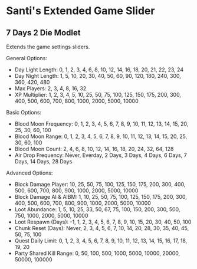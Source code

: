 # Santi's Extended Game Slider

## 7 Days 2 Die Modlet

Extends the game settings sliders.

General Options:
- Day Light Length: 0, 1, 2, 3, 4, 6, 8, 10, 12, 14, 16, 18, 20, 21, 22, 23, 24
- Day Night Length: 1, 5, 10, 20, 30, 40, 50, 60, 90, 120, 180, 240, 300, 360, 420, 480
- Max Players: 2, 3, 4, 8, 16, 32
- XP Multiplier: 1, 2, 3, 4, 5, 10, 25, 50, 75, 100, 125, 150, 175, 200, 300, 400, 500, 600, 700, 800, 1000, 2000, 5000, 10000

Basic Options:
- Blood Moon Frequency: 0, 1, 2, 3, 4, 5, 6, 7, 8, 9, 10, 11, 12, 13, 14, 15, 20, 25, 30, 60, 100
- Blood Moon Range: 0, 1, 2, 3, 4, 5, 6, 7, 8, 9, 10, 11, 12, 13, 14, 15, 20, 25, 30, 60, 100
- Blood Moon Count: 2, 4, 6, 8, 10, 12, 14, 16, 18, 20, 24, 32, 64, 128
- Air Drop Frequency: Never, Everday, 2 Days, 3 Days, 4 Days, 6 Days, 7 Days, 14 Days, 28 Days

Advanced Options:
- Block Damage Player: 10, 25, 50, 75, 100, 125, 150, 175, 200, 300, 400, 500, 600, 700, 800, 900, 1000, 2000, 5000, 10000
- Block Damage AI & AIBM: 1, 10, 25, 50, 75, 100, 125, 150, 175, 200, 300, 400, 500, 600, 700, 800, 900, 1000, 2000, 5000, 10000
- Loot Abundance: 1, 5, 10, 25, 33, 50, 67, 75, 100, 150, 200, 300, 500, 750, 1000, 2000, 5000, 10000
- Loot Respawn (Days): -1, 1, 2, 3, 4, 5, 6, 7, 8, 9, 10, 15, 20, 30, 40, 50, 100
- Chunk Reset (Days): Never, 2, 3, 4, 5, 6, 7, 10, 14, 20, 28, 30, 35, 40,  45, 50, 75, 100
- Quest Daily Limit: 0, 1, 2, 3, 4, 5, 6, 7, 8, 9, 10, 11, 12, 13, 14, 15, 16, 17, 18, 19, 20
- Party Shared Kill Range: 0, 50, 100, 500, 1000, 5000, 10000, 20000, 50000, 100000